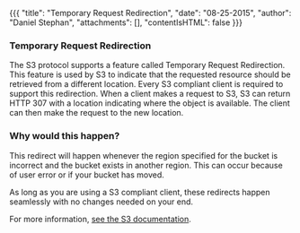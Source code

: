 {{{
 "title": "Temporary Request Redirection",
 "date": "08-25-2015",
 "author": "Daniel Stephan",
 "attachments": [],
 "contentIsHTML": false
}}}

### Temporary Request Redirection
The S3 protocol supports a feature called Temporary Request Redirection.
This feature is used by S3 to indicate that the requested resource should
be retrieved from a different location. Every S3 compliant client is required to support this redirection. When a client makes a request to S3, S3 can return HTTP 307 with a location indicating where the object is available. The client can then make the request to the new location.

### Why would this happen?
This redirect will happen whenever the region specified for the bucket is
incorrect and the bucket exists in another region. This can occur because
of user error or if your bucket has moved.

As long as you are using a S3 compliant client, these redirects happen seamlessly with no changes needed on your end.

For more information, [see the S3 documentation](//docs.aws.amazon.com/AmazonS3/latest/dev/Redirects.html#TemporaryRedirection).
